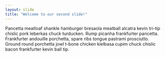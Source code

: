 ```yaml
---
layout: slide
title: "Welcome to our second slide!"
---
```


Pancetta meatloaf shankle hamburger bresaola meatball alcatra kevin tri-tip chislic pork leberkas chuck turducken. Rump picanha frankfurter pancetta. Frankfurter andouille porchetta, spare ribs tongue pastrami prosciutto. Ground round porchetta jowl t-bone chicken kielbasa cupim chuck chislic bacon frankfurter kevin ball tip.
